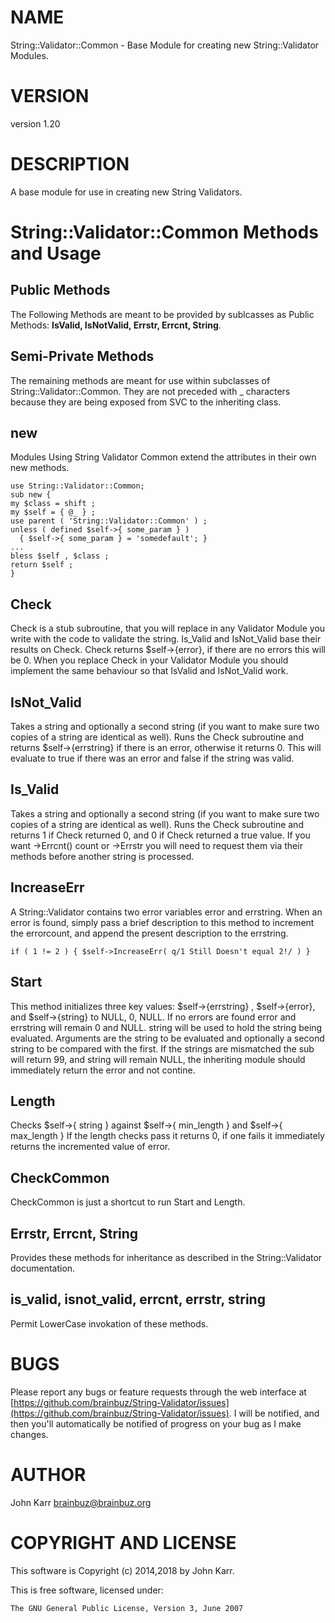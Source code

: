 # NAME

String::Validator::Common - Base Module for creating new String::Validator Modules.

# VERSION

version 1.20

# DESCRIPTION

A base module for use in creating new String Validators.

# String::Validator::Common Methods and Usage

## Public Methods

The Following Methods are meant to be provided by sublcasses as Public Methods: **IsValid, IsNotValid, Errstr, Errcnt, String**.

## Semi-Private Methods

The remaining methods are meant for use within subclasses of String::Validator::Common. They are not preceded with \_ characters because they are being exposed from SVC to the inheriting class.

## new

Modules Using String Validator Common extend the attributes in their own new methods.

    use String::Validator::Common;
    sub new {
    my $class = shift ;
    my $self = { @_ } ;
    use parent ( 'String::Validator::Common' ) ;
    unless ( defined $self->{ some_param } )
      { $self->{ some_param } = 'somedefault'; }
    ...
    bless $self , $class ;
    return $self ;
    }

## Check

Check is a stub subroutine, that you will replace in any Validator Module you write
with the code to validate the string. Is\_Valid and IsNot\_Valid base their results on Check. Check returns $self->{error}, if there are no errors this will be 0. When you
replace Check in your Validator Module you should implement the same behaviour so that IsValid and IsNot\_Valid work.

## IsNot\_Valid

Takes a string and optionally a second string (if you want to make sure two copies of a string are identical as well). Runs the Check subroutine and returns $self->{errstring} if there is an error, otherwise it returns 0. This will evaluate to true if there was an error and false if the string was valid.

## Is\_Valid

Takes a string and optionally a second string (if you want to make sure two copies of a string are identical as well). Runs the Check subroutine and returns 1 if Check returned 0, and 0 if Check returned a true value. If you want ->Errcnt() count or ->Errstr you will need to request them via their methods before another string is processed.

## IncreaseErr

A String::Validator contains two error variables error and errstring. When an
error is found, simply pass a brief description to this method to increment
the errorcount, and append the present description to the errstring.

    if ( 1 != 2 ) { $self->IncreaseErr( q/1 Still Doesn't equal 2!/ ) }

## Start

This method initializes three key values: $self->{errstring} ,
$self->{error}, and $self->{string} to NULL, 0, NULL. If no errors are found
error and errstring will remain 0 and NULL. string will be used to hold
the string being evaluated. Arguments are the
string to be evaluated and optionally a second string to be compared with the
first. If the strings are mismatched the sub will return 99, and string will
remain NULL, the inheriting module should immediately return the error and
not contine.

## Length

Checks $self->{ string } against $self->{ min\_length } and $self->{ max\_length }
If the length checks pass it returns 0, if one fails it immediately returns
the incremented value of error.

## CheckCommon

CheckCommon is just a shortcut to run Start and Length.

## Errstr, Errcnt, String

Provides these methods for inheritance as described in the String::Validator documentation.

## is\_valid, isnot\_valid, errcnt, errstr, string

Permit LowerCase invokation of these methods.

# BUGS

Please report any bugs or feature requests through the web interface at [https://github.com/brainbuz/String-Validator/issues](https://github.com/brainbuz/String-Validator/issues). I will be notified, and then you'll automatically be notified of progress on your bug as I make changes.

# AUTHOR

John Karr <brainbuz@brainbuz.org>

# COPYRIGHT AND LICENSE

This software is Copyright (c) 2014,2018 by John Karr.

This is free software, licensed under:

    The GNU General Public License, Version 3, June 2007
